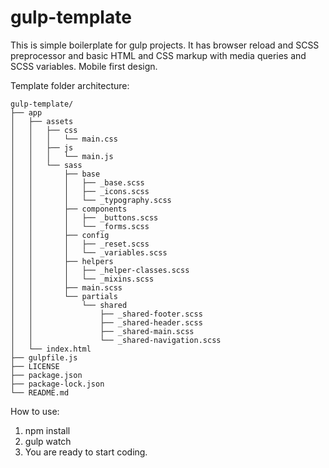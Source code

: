 # gulp-template
This is simple boilerplate for gulp projects. It has browser reload and SCSS preprocessor and basic HTML and CSS markup with media queries and SCSS variables. Mobile first design.


Template folder architecture: 

```
gulp-template/
├── app
│   ├── assets
│   │   ├── css
│   │   │   └── main.css
│   │   ├── js
│   │   │   └── main.js
│   │   └── sass
│   │       ├── base
│   │       │   ├── _base.scss
│   │       │   ├── _icons.scss
│   │       │   └── _typography.scss
│   │       ├── components
│   │       │   ├── _buttons.scss
│   │       │   └── _forms.scss
│   │       ├── config
│   │       │   ├── _reset.scss
│   │       │   └── _variables.scss
│   │       ├── helpers
│   │       │   ├── _helper-classes.scss
│   │       │   └── _mixins.scss
│   │       ├── main.scss
│   │       └── partials
│   │           └── shared
│   │               ├── _shared-footer.scss
│   │               ├── _shared-header.scss
│   │               ├── _shared-main.scss
│   │               └── _shared-navigation.scss
│   └── index.html
├── gulpfile.js
├── LICENSE
├── package.json
├── package-lock.json
└── README.md
```

How to use:

1) npm install
2) gulp watch
3) You are ready to start coding.

